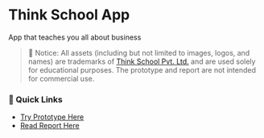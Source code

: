 # Think School App

App that teaches you all about business

> 📌 Notice: All assets (including but not limited to images, logos, and names) are trademarks of [Think School Pvt. Ltd.](https://thethinkschool.com/) and are used solely for educational purposes. The prototype and report are not intended for commercial use.

### 🔗 Quick Links

- [Try Prototype Here](https://adiim.vercel.app/projects/think_school)
- [Read Report Here](https://elemental-ton-d70.notion.site/Think-School-App-7c54579bf31642ac9798ce3c9fe1d149?pvs=74)

